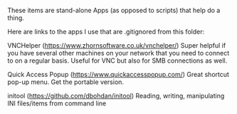 These items are stand-alone Apps (as opposed to scripts) that help do a thing.

Here are links to the apps I use that are .gitignored from this folder:

VNCHelper (https://www.zhornsoftware.co.uk/vnchelper/)
Super helpful if you have several other machines on your network that you need to connect to on a regular basis. Useful for VNC but also for SMB connections as well.

Quick Access Popup (https://www.quickaccesspopup.com/)
Great shortcut pop-up menu. Get the portable version.

initool (https://github.com/dbohdan/initool)
Reading, writing, manipulating INI files/items from command line
